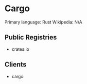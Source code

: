 # Cargo

Primary language: Rust
Wikipedia: N/A

## Public Registries

- crates.io

## Clients

- cargo
